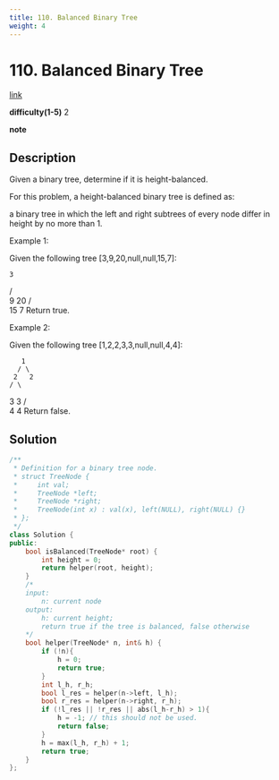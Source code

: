 ```yaml
---
title: 110. Balanced Binary Tree
weight: 4
---
```

# 110. Balanced Binary Tree
[link](https://leetcode.com/problems/balanced-binary-tree/)

**difficulty(1-5)**
2

**note**

## Description
Given a binary tree, determine if it is height-balanced.

For this problem, a height-balanced binary tree is defined as:

a binary tree in which the left and right subtrees of every node differ in height by no more than 1.

 

Example 1:

Given the following tree [3,9,20,null,null,15,7]:

    3
   / \
  9  20
    /  \
   15   7
Return true.

Example 2:

Given the following tree [1,2,2,3,3,null,null,4,4]:

       1
      / \
     2   2
    / \
   3   3
  / \
 4   4
Return false.

## Solution
```c++
/**
 * Definition for a binary tree node.
 * struct TreeNode {
 *     int val;
 *     TreeNode *left;
 *     TreeNode *right;
 *     TreeNode(int x) : val(x), left(NULL), right(NULL) {}
 * };
 */
class Solution {
public:
    bool isBalanced(TreeNode* root) {
        int height = 0;
        return helper(root, height);
    }
    /*
    input:
        n: current node
    output: 
        h: current height;
        return true if the tree is balanced, false otherwise
    */
    bool helper(TreeNode* n, int& h) {
        if (!n){
            h = 0;
            return true;
        }
        int l_h, r_h;
        bool l_res = helper(n->left, l_h);
        bool r_res = helper(n->right, r_h);
        if (!l_res || !r_res || abs(l_h-r_h) > 1){
            h = -1; // this should not be used.
            return false;
        }
        h = max(l_h, r_h) + 1;
        return true;
    }
};
```